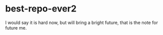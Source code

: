 # best-repo-ever2

I would say it is hard now, but will bring a bright future, 
that is the note for future me.
